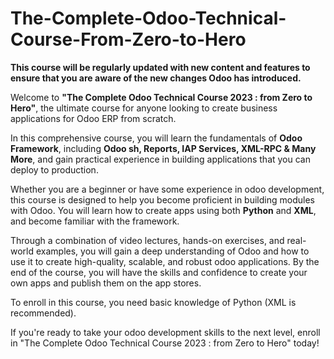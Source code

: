 # The-Complete-Odoo-Technical-Course-From-Zero-to-Hero
**This course will be regularly updated with new content and features to ensure that you are aware of the new changes Odoo has introduced.**

Welcome to **"The Complete Odoo Technical Course 2023 : from Zero to Hero"**, the ultimate course for anyone looking to create business applications for Odoo ERP from scratch.

In this comprehensive course, you will learn the fundamentals of **Odoo Framework**, including **Odoo sh, Reports, IAP Services, XML-RPC & Many More**, and gain practical experience in building applications that you can deploy to production.

Whether you are a beginner or have some experience in odoo development, this course is designed to help you become proficient in building modules with Odoo. You will learn how to create apps using both **Python** and **XML**, and become familiar with the framework.

Through a combination of video lectures, hands-on exercises, and real-world examples, you will gain a deep understanding of Odoo and how to use it to create high-quality, scalable, and robust odoo applications. By the end of the course, you will have the skills and confidence to create your own apps and publish them on the app stores.

To enroll in this course, you need basic knowledge of Python (XML is recommended).

If you're ready to take your odoo development skills to the next level, enroll in "The Complete Odoo Technical Course 2023 : from Zero to Hero" today!
